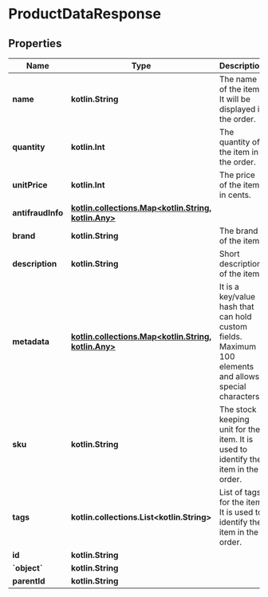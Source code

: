 
# ProductDataResponse

## Properties
Name | Type | Description | Notes
------------ | ------------- | ------------- | -------------
**name** | **kotlin.String** | The name of the item. It will be displayed in the order. | 
**quantity** | **kotlin.Int** | The quantity of the item in the order. | 
**unitPrice** | **kotlin.Int** | The price of the item in cents. | 
**antifraudInfo** | [**kotlin.collections.Map&lt;kotlin.String, kotlin.Any&gt;**](kotlin.Any.md) |  |  [optional]
**brand** | **kotlin.String** | The brand of the item. |  [optional]
**description** | **kotlin.String** | Short description of the item |  [optional]
**metadata** | [**kotlin.collections.Map&lt;kotlin.String, kotlin.Any&gt;**](kotlin.Any.md) | It is a key/value hash that can hold custom fields. Maximum 100 elements and allows special characters. |  [optional]
**sku** | **kotlin.String** | The stock keeping unit for the item. It is used to identify the item in the order. |  [optional]
**tags** | **kotlin.collections.List&lt;kotlin.String&gt;** | List of tags for the item. It is used to identify the item in the order. |  [optional]
**id** | **kotlin.String** |  |  [optional]
**&#x60;object&#x60;** | **kotlin.String** |  |  [optional]
**parentId** | **kotlin.String** |  |  [optional]



